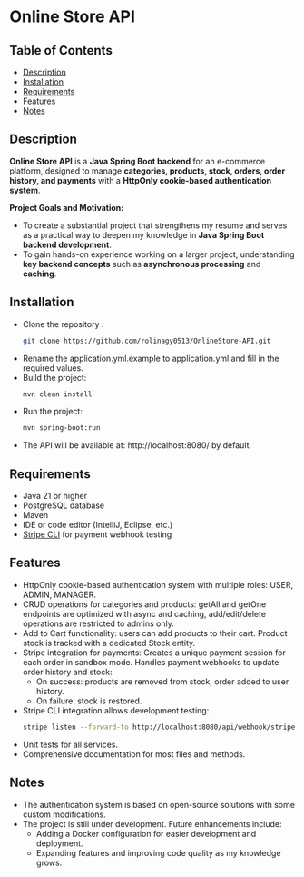 # Online Store API

## Table of Contents
- [Description](#description)
- [Installation](#installation)
- [Requirements](#requirements)
- [Features](#features)
- [Notes](#notes)


## Description

**Online Store API** is a **Java Spring Boot backend** for an e-commerce platform, designed to manage **categories, products, stock, orders, order history, and payments** with a **HttpOnly cookie-based authentication system**.  

**Project Goals and Motivation:**  
- To create a substantial project that strengthens my resume and serves as a practical way to deepen my knowledge in **Java Spring Boot backend development**.  
- To gain hands-on experience working on a larger project, understanding **key backend concepts** such as **asynchronous processing** and **caching**.  


## Installation

- Clone the repository :
  ```bash
  git clone https://github.com/rolinagy0513/OnlineStore-API.git
- Rename the application.yml.example to application.yml and fill in the required values.
- Build the project:
  ```bash
  mvn clean install
- Run the project:
  ```bash
  mvn spring-boot:run
- The API will be available at: http://localhost:8080/ by default.


## Requirements

- Java 21 or higher  
- PostgreSQL database  
- Maven  
- IDE or code editor (IntelliJ, Eclipse, etc.)  
- [Stripe CLI](https://stripe.com/docs/stripe-cli) for payment webhook testing


## Features

- HttpOnly cookie-based authentication system with multiple roles: USER, ADMIN, MANAGER.
- CRUD operations for categories and products: getAll and getOne endpoints are optimized with async and caching, add/edit/delete operations are restricted to admins only.
- Add to Cart functionality: users can add products to their cart. Product stock is tracked with a dedicated Stock entity.
- Stripe integration for payments: Creates a unique payment session for each order in sandbox mode. Handles payment webhooks to update order history and stock:
    - On success: products are removed from stock, order added to user history.
    - On failure: stock is restored.
- Stripe CLI integration allows development testing:
     ```bash
     stripe listen --forward-to http://localhost:8080/api/webhook/stripe
- Unit tests for all services.
- Comprehensive documentation for most files and methods.


## Notes

- The authentication system is based on open-source solutions with some custom modifications.
- The project is still under development. Future enhancements include:
    - Adding a Docker configuration for easier development and deployment.
    - Expanding features and improving code quality as my knowledge grows.
